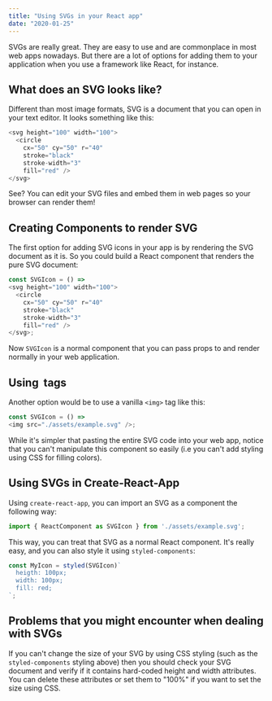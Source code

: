 ```yaml
---
title: "Using SVGs in your React app"
date: "2020-01-25"
---
```

SVGs are really great. They are easy to use and are commonplace in most web apps nowadays. But there are a lot of options for adding them to your application when you use a framework like React, for instance.

## What does an SVG looks like?

Different than most image formats, SVG is a document that you can open in your text editor. It looks something like this:
```javascript
<svg height="100" width="100">
  <circle 
    cx="50" cy="50" r="40"
    stroke="black"
    stroke-width="3"
    fill="red" />
</svg>
```

See? You can edit your SVG files and embed them in web pages so your browser can render them!

## Creating Components to render SVG

The first option for adding SVG icons in your app is by rendering the SVG document as it is. So you could build a React component that renders the pure SVG document:
```javascript
const SVGIcon = () =>
<svg height="100" width="100">
  <circle
    cx="50" cy="50" r="40"
    stroke="black"
    stroke-width="3"
    fill="red" />
</svg>;
```
Now `SVGIcon` is a normal component that you can pass props to and render normally in your web application. 

## Using <img> tags

Another option would be to use a vanilla `<img>` tag like this:
```javascript
const SVGIcon = () =>
<img src="./assets/example.svg" />;
```
While it's simpler that pasting the entire SVG code into your web app, notice that you can't manipulate this component so easily (i.e you can't add styling using CSS for filling colors). 

## Using SVGs in Create-React-App

Using `create-react-app`, you can import an SVG as a component the following way:
```javascript
import { ReactComponent as SVGIcon } from './assets/example.svg';
```
This way, you can treat that SVG as a normal React component. It's really easy, and you can also style it using `styled-components`:
```javascript
const MyIcon = styled(SVGIcon)`
  heigth: 100px;
  width: 100px;
  fill: red;
`;
```
## Problems that you might encounter when dealing with SVGs

If you can't change the size of your SVG by using CSS styling (such as the `styled-components` styling above) then you should check your SVG document and verify if it contains hard-coded height and width attributes. You can delete these attributes or set them to "100%" if you want to set the size using CSS.